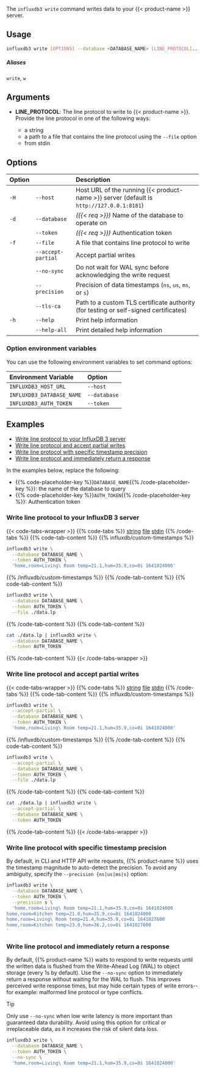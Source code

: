
The `influxdb3 write` command writes data to your {{< product-name >}} server.

## Usage

<!--pytest.mark.skip-->

```bash
influxdb3 write [OPTIONS] --database <DATABASE_NAME> [LINE_PROTOCOL]...
```

##### Aliases

`write`, `w`

## Arguments

- **LINE_PROTOCOL**: The line protocol to write to {{< product-name >}}.
  Provide the line protocol in one of the following ways:

  - a string
  - a path to a file that contains the line protocol using the `--file` option
  - from stdin

## Options

| Option |                    | Description                                                                              |
| :----- | :----------------- | :--------------------------------------------------------------------------------------- |
| `-H`   | `--host`           | Host URL of the running {{< product-name >}} server (default is `http://127.0.0.1:8181`) |
| `-d`   | `--database`       | _({{< req >}})_ Name of the database to operate on                                       |
|        | `--token`          | _({{< req >}})_ Authentication token                                                     |
| `-f`   | `--file`           | A file that contains line protocol to write                                              |
|        | `--accept-partial` | Accept partial writes                                                                    |
|        | `--no-sync`        | Do not wait for WAL sync before acknowledging the write request                          |
|        | `--precision`      | Precision of data timestamps (`ns`, `us`, `ms`, or `s`)                                  |
|        | `--tls-ca`         | Path to a custom TLS certificate authority (for testing or self-signed certificates)     |
| `-h`   | `--help`           | Print help information                                                                   |
|        | `--help-all`       | Print detailed help information                                                          |

### Option environment variables

You can use the following environment variables to set command options:

| Environment Variable      | Option       |
| :------------------------ | :----------- |
| `INFLUXDB3_HOST_URL`      | `--host`     |
| `INFLUXDB3_DATABASE_NAME` | `--database` |
| `INFLUXDB3_AUTH_TOKEN`    | `--token`    |

## Examples

- [Write line protocol to your InfluxDB 3 server](#write-line-protocol-to-your-influxdb-3-server)
- [Write line protocol and accept partial writes](#write-line-protocol-and-accept-partial-writes)
- [Write line protocol with specific timestamp precision](#write-line-protocol-with-specific-timestamp-precision)
- [Write line protocol and immediately return a response](#write-line-protocol-and-immediately-return-a-response)

In the examples below, replace the following:

- {{% code-placeholder-key %}}`DATABASE_NAME`{{% /code-placeholder-key %}}:
  the name of the database to query
- {{% code-placeholder-key %}}`AUTH_TOKEN`{{% /code-placeholder-key %}}: 
  Authentication token

### Write line protocol to your InfluxDB 3 server

{{< code-tabs-wrapper >}}
{{% code-tabs %}}
[string](#)
[file](#)
[stdin](#)
{{% /code-tabs %}}
{{% code-tab-content %}}
{{% influxdb/custom-timestamps %}}
<!--pytest.mark.skip-->

```bash { placeholders="DATABASE_NAME|AUTH_TOKEN" }
influxdb3 write \
  --database DATABASE_NAME \
  --token AUTH_TOKEN \
  'home,room=Living\ Room temp=21.1,hum=35.9,co=0i 1641024000'
```
{{% /influxdb/custom-timestamps %}}
{{% /code-tab-content %}}
{{% code-tab-content %}}
<!--pytest.mark.skip-->

```bash { placeholders="DATABASE_NAME|AUTH_TOKEN" }
influxdb3 write \
  --database DATABASE_NAME \
  --token AUTH_TOKEN \
  --file ./data.lp
```
{{% /code-tab-content %}}
{{% code-tab-content %}}
<!--pytest.mark.skip-->

```bash { placeholders="DATABASE_NAME|AUTH_TOKEN" }
cat ./data.lp | influxdb3 write \
  --database DATABASE_NAME \
  --token AUTH_TOKEN
```
{{% /code-tab-content %}}
{{< /code-tabs-wrapper >}}

### Write line protocol and accept partial writes

{{< code-tabs-wrapper >}}
{{% code-tabs %}}
[string](#)
[file](#)
[stdin](#)
{{% /code-tabs %}}
{{% code-tab-content %}}
{{% influxdb/custom-timestamps %}}
<!--pytest.mark.skip-->

```bash { placeholders="DATABASE_NAME|AUTH_TOKEN" }
influxdb3 write \
  --accept-partial \
  --database DATABASE_NAME \
  --token AUTH_TOKEN \
  'home,room=Living\ Room temp=21.1,hum=35.9,co=0i 1641024000'
```
{{% /influxdb/custom-timestamps %}}
{{% /code-tab-content %}}
{{% code-tab-content %}}
<!--pytest.mark.skip-->

```bash { placeholders="DATABASE_NAME|AUTH_TOKEN" }
influxdb3 write \
  --accept-partial \
  --database DATABASE_NAME \
  --token AUTH_TOKEN \
  --file ./data.lp
```
{{% /code-tab-content %}}
{{% code-tab-content %}}
<!--pytest.mark.skip-->

```bash { placeholders="DATABASE_NAME|AUTH_TOKEN" }
cat ./data.lp | influxdb3 write \
  --accept-partial \
  --database DATABASE_NAME \
  --token AUTH_TOKEN
```
{{% /code-tab-content %}}
{{< /code-tabs-wrapper >}}

### Write line protocol with specific timestamp precision

By default, in CLI and HTTP API write requests, {{% product-name %}} uses the
timestamp magnitude to auto-detect the precision.
To avoid any ambiguity, specify  the `--precision {ns|us|ms|s}` option:

<!--pytest.mark.skip--> 

```bash { placeholders="DATABASE_NAME|AUTH_TOKEN" }
influxdb3 write \
  --database DATABASE_NAME \
  --token AUTH_TOKEN \
  --precision s \
  'home,room=Living\ Room temp=21.1,hum=35.9,co=0i 1641024000
home,room=Kitchen temp=21.0,hum=35.9,co=0i 1641024000
home,room=Living\ Room temp=21.4,hum=35.9,co=0i 1641027600
home,room=Kitchen temp=23.0,hum=36.2,co=0i 1641027600
'
```

### Write line protocol and immediately return a response

By default, {{% product-name %}} waits to respond to write requests until the
written data is flushed from the Write-Ahead Log (WAL) to object storage
(every 1s by default).
Use the `--no-sync` option to immediately return a response without waiting for
the WAL to flush. This improves perceived write response times, but may hide certain
types of write errors--for example: malformed line protocol or type conflicts.

> [!Tip]
> Only use `--no-sync` when low write latency is more important than guaranteed data durability.
> Avoid using this option for critical or irreplaceable data, as it increases the risk of silent data loss.
```bash { placeholders="DATABASE_NAME|AUTH_TOKEN" }
influxdb3 write \
  --database DATABASE_NAME \
  --token AUTH_TOKEN \
  --no-sync \
  'home,room=Living\ Room temp=21.1,hum=35.9,co=0i 1641024000'
```
